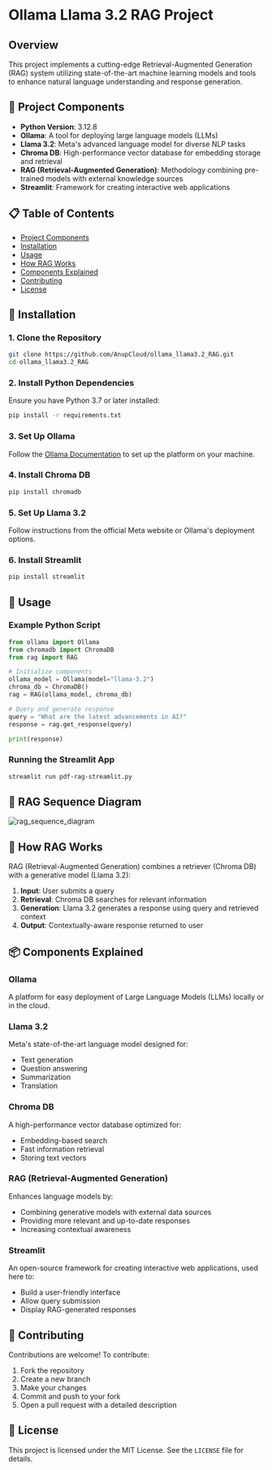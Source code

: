 # Ollama Llama 3.2 RAG Project

## Overview

This project implements a cutting-edge Retrieval-Augmented Generation (RAG) system utilizing state-of-the-art machine learning models and tools to enhance natural language understanding and response generation.

## 🚀 Project Components
- **Python Version**: 3.12.8
- **Ollama**: A tool for deploying large language models (LLMs)
- **Llama 3.2**: Meta's advanced language model for diverse NLP tasks
- **Chroma DB**: High-performance vector database for embedding storage and retrieval
- **RAG (Retrieval-Augmented Generation)**: Methodology combining pre-trained models with external knowledge sources
- **Streamlit**: Framework for creating interactive web applications

## 📋 Table of Contents

- [Project Components](#-project-components)
- [Installation](#-installation)
- [Usage](#-usage)
- [How RAG Works](#-how-rag-works)
- [Components Explained](#-components-explained)
- [Contributing](#-contributing)
- [License](#-license)

## 🔧 Installation

### 1. Clone the Repository

```bash
git clone https://github.com/AnupCloud/ollama_llama3.2_RAG.git
cd ollama_llama3.2_RAG
```

### 2. Install Python Dependencies

Ensure you have Python 3.7 or later installed:

```bash
pip install -r requirements.txt
```

### 3. Set Up Ollama

Follow the [Ollama Documentation](https://ollama.ai/docs) to set up the platform on your machine.

### 4. Install Chroma DB

```bash
pip install chromadb
```

### 5. Set Up Llama 3.2

Follow instructions from the official Meta website or Ollama's deployment options.

### 6. Install Streamlit

```bash
pip install streamlit
```

## 🚀 Usage

### Example Python Script

```python
from ollama import Ollama
from chromadb import ChromaDB
from rag import RAG

# Initialize components
ollama_model = Ollama(model="llama-3.2")
chroma_db = ChromaDB()
rag = RAG(ollama_model, chroma_db)

# Query and generate response
query = "What are the latest advancements in AI?"
response = rag.get_response(query)

print(response)
```

### Running the Streamlit App

```bash
streamlit run pdf-rag-streamlit.py
```
## 🤖 RAG Sequence Diagram
![rag_sequence_diagram](https://github.com/user-attachments/assets/7e5c1f8c-6293-4d66-982a-34fd68aeeac3)

## 🤖 How RAG Works

RAG (Retrieval-Augmented Generation) combines a retriever (Chroma DB) with a generative model (Llama 3.2):

1. **Input**: User submits a query
2. **Retrieval**: Chroma DB searches for relevant information
3. **Generation**: Llama 3.2 generates a response using query and retrieved context
4. **Output**: Contextually-aware response returned to user

## 📦 Components Explained

### Ollama
A platform for easy deployment of Large Language Models (LLMs) locally or in the cloud.

### Llama 3.2
Meta's state-of-the-art language model designed for:
- Text generation
- Question answering
- Summarization
- Translation

### Chroma DB
A high-performance vector database optimized for:
- Embedding-based search
- Fast information retrieval
- Storing text vectors

### RAG (Retrieval-Augmented Generation)
Enhances language models by:
- Combining generative models with external data sources
- Providing more relevant and up-to-date responses
- Increasing contextual awareness

### Streamlit
An open-source framework for creating interactive web applications, used here to:
- Build a user-friendly interface
- Allow query submission
- Display RAG-generated responses

## 🤝 Contributing

Contributions are welcome! To contribute:

1. Fork the repository
2. Create a new branch
3. Make your changes
4. Commit and push to your fork
5. Open a pull request with a detailed description

## 📄 License

This project is licensed under the MIT License. See the `LICENSE` file for details.
